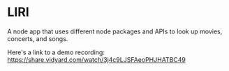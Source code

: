 # LIRI
A node app that uses different node packages and APIs to look up movies, concerts, and songs.

Here's a link to a demo recording: https://share.vidyard.com/watch/3j4c9LJSFAeoPHJHATBC49